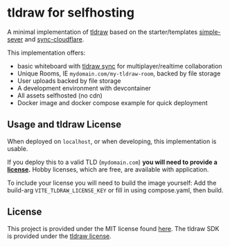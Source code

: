 # tldraw for selfhosting

A minimal implementation of [tldraw](https://tldraw.dev) based on the starter/templates [simple-sever](https://github.com/tldraw/tldraw/tree/main/templates/simple-server-example) and [sync-cloudflare](https://github.com/tldraw/tldraw/tree/main/templates/sync-cloudflare).

This implementation offers:

* basic whiteboard with [tldraw sync](https://tldraw.dev/docs/sync) for multiplayer/realtime collaboration
* Unique Rooms, IE `mydomain.com/my-tldraw-room`, backed by file storage
* User uploads backed by file storage
* A development environment with devcontainer
* All assets selfhosted (no cdn)
* Docker image and docker compose example for quick deployment

## Usage and tldraw License

When deployed on `localhost`, or when developing, this implementation is usable.

If you deploy this to a valid TLD (`mydomain.com`) **you will need to provide a [license](https://tldraw.dev/community/license).** Hobby licenses, which are free, are available with application.

To include your license you will need to build the image yourself: Add the build-arg `VITE_TLDRAW_LICENSE_KEY` or fill in using compose.yaml, then build.

## License

This project is provided under the MIT license found [here](https://github.com/tldraw/tldraw/blob/main/apps/simple-server-example/LICENSE.md). The tldraw SDK is provided under the [tldraw license](https://github.com/tldraw/tldraw/blob/main/LICENSE.md).
